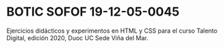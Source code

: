 # BOTIC SOFOF 19-12-05-0045
Ejercicios didácticos y experimentos en HTML y CSS para el curso Talento Digital, edición 2020, Duoc UC Sede Viña del Mar.
